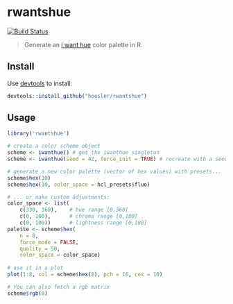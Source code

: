 # rwantshue
[![Build Status](https://travis-ci.org/hoesler/rwantshue.svg?branch=master)](https://travis-ci.org/hoesler/rwantshue)

> Generate an [i want hue](http://tools.medialab.sciences-po.fr/iwanthue/) color palette in R.

## Install
Use [devtools](https://github.com/hadley/devtools) to install:

```R
devtools::install_github("hoesler/rwantshue")
```

## Usage
```R
library('rwantshue')

# create a color scheme object
scheme <- iwanthue() # get the iwanthue singleton
scheme <- iwanthue(seed = 42, force_init = TRUE) # recreate with a seed

# generate a new color palette (vector of hex values) with presets...
scheme$hex(10)
scheme$hex(10, color_space = hcl_presets$fluo)

# ... or make custom adjustments:
color_space <- list(
	c(330, 360),	# hue range [0,360]
	c(0, 100),		# chroma range [0,100]
	c(0, 100))		# lightness range [0,100]
palette <- scheme$hex(
	n = 8,
	force_mode = FALSE,
	quality = 50,
	color_space = color_space)
	
# use it in a plot
plot(1:8, col = scheme$hex(8), pch = 16, cex = 10)

# You can also fetch a rgb matrix
scheme$rgb(8)
```

